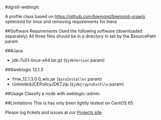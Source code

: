 #dgrstl-weblogic

A profile class based on https://github.com/biemond/biemond-orawls
optimized for linux and removing requirements for hiera

##Software Requirements
Used the following software (downloaded separately)
  All three files should be in a directory in set by the
  $sourcePath param

###Java
  - jdk-7u51-linux-x64.tar.gz   (`$jdkVersion` param)

###weblogic 12.1.3
  - fmw_12.1.3.0.0_wls.jar      (`$oraInstaller` param)
  - UnlimitedJCEPolicyJDK7.zip  (`$jdkCryptoExtFile` param)

##Usage
  Classify a node with weblogic::admin.

##Limitations
  This is has only been lightly testest on CentOS 65

Please log tickets and issues at our [Projects site](https://github.com/dgrstl/weblogic)
